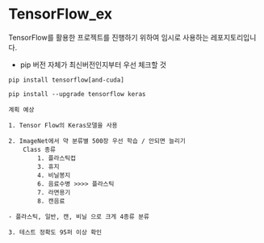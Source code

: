 # TensorFlow_ex

TensorFlow를 활용한 프로젝트를 진행하기 위하여 임시로 사용하는 레포지토리입니다.


- pip 버전 자체가 최신버전인지부터 우선 체크할 것

```
pip install tensorflow[and-cuda]
```

```
pip install --upgrade tensorflow keras
```


```
계획 예상

1. Tensor Flow의 Keras모델을 사용

2. ImageNet에서 약 분류별 500장 우선 학습 / 안되면 늘리기
    Class 종류
        1. 플라스틱컵 
        3. 휴지
        4. 비닐봉지
        6. 음료수병 >>>> 플라스틱
        7. 라면용기
        8. 캔음료

- 플라스틱, 일반, 캔, 비닐 으로 크게 4종류 분류

3. 테스트 정확도 95퍼 이상 확인


```